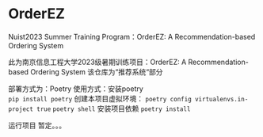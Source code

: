 # OrderEZ
Nuist2023 Summer Training Program：OrderEZ: A Recommendation-based Ordering System

此为南京信息工程大学2023级暑期训练项目：OrderEZ: A Recommendation-based Ordering System
该仓库为“推荐系统“部分

部署方式为：Poetry
使用方式：安装poetry   
`pip install poetry`
创建本项目虚拟环境：
`poetry config virtualenvs.in-project true`
`poetry shell`
安装项目依赖
`poetry install`

运行项目
暂定。。。
